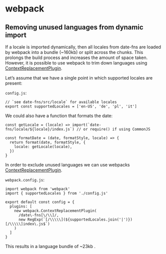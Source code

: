 webpack
=======

Removing unused languages from dynamic import
---------------------------------------------

If a locale is imported dynamically, then all locales from date-fns are loaded by webpack into a bundle (~160kb) or split across the chunks. This prolongs the build process and increases the amount of space taken. However, it is possible to use webpack to trim down languages using [ContextReplacementPlugin](https://webpack.js.org/plugins/context-replacement-plugin/).

Let’s assume that we have a single point in which supported locales are present:

`config.js`:

    // `see date-fns/src/locale` for available locales
    export const supportedLocales = ['en-US', 'de', 'pl', 'it']

We could also have a function that formats the date:

    const getLocale = (locale) => import(`date-fns/locale/${locale}/index.js`) // or require() if using CommonJS

    const formatDate = (date, formatStyle, locale) => {
      return format(date, formatStyle, {
        locale: getLocale(locale),
      })
    }

In order to exclude unused languages we can use webpacks [ContextReplacementPlugin](https://webpack.js.org/plugins/context-replacement-plugin/).

`webpack.config.js`:

    import webpack from 'webpack'
    import { supportedLocales } from './config.js'

    export default const config = {
      plugins: [
        new webpack.ContextReplacementPlugin(
          /date\-fns[\/\\]/,
          new RegExp(`[/\\\\\](${supportedLocales.join('|')})[/\\\\\]index\.js$`)
        )
      ]
    }

This results in a language bundle of ~23kb .
